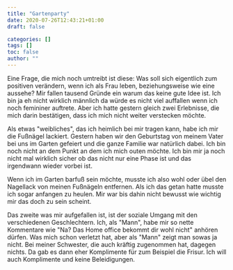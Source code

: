 ```yaml
---
title: "Gartenparty"
date: 2020-07-26T12:43:21+01:00
draft: false

categories: []
tags: []
toc: false
author: ""
---
```

Eine Frage, die mich noch umtreibt ist diese: Was soll sich eigentlich zum positiven verändern, wenn ich als Frau leben, beziehungsweise wie eine aussehe? Mir fallen tausend Gründe ein warum das keine gute Idee ist. Ich bin ja eh nicht wirklich männlich da würde es nicht viel auffallen wenn ich noch femininer auftrete. Aber ich hatte gestern gleich zwei Erlebnisse, die mich darin bestätigen, dass ich mich nicht weiter verstecken möchte.

Als etwas "weibliches", das ich heimlich bei mir tragen kann, habe ich mir die Fußnägel lackiert. Gestern haben wir den Geburtstag von meinem Vater bei uns im Garten gefeiert und die ganze Familie war natürlich dabei. Ich bin noch nicht an dem Punkt an dem ich mich outen möchte. Ich bin mir ja noch nicht mal wirklich sicher ob das nicht nur eine Phase ist und das irgendwann wieder vorbei ist.

Wenn ich im Garten barfuß sein möchte, musste ich also wohl oder übel den Nagellack von meinen Fußnägeln entfernen. Als ich das getan hatte musste ich sogar anfangen zu heulen. Mir war bis dahin nicht bewusst wie wichtig mir das doch zu sein scheint.

Das zweite was mir aufgefallen ist, ist der soziale Umgang mit den verschiedenen Geschlechtern. Ich, als "Mann", habe mir so nette Kommentare wie "Na? Das Home office bekommt dir wohl nicht" anhören dürfen. Was mich schon verletzt hat, aber als "Mann" zeigt man sowas ja nicht. Bei meiner Schwester, die auch kräftig zugenommen hat, dagegen nichts. Da gab es dann eher Komplimente für zum Beispiel die Frisur. Ich will auch Komplimente und keine Beleidigungen.